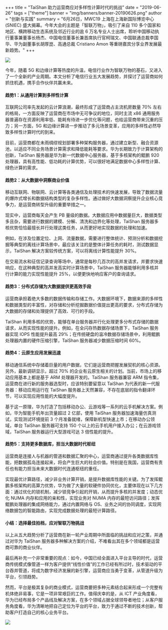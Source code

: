 +++
title = "TaiShan 助力运营商应对多样性计算时代的挑战"
date = "2019-06-26"
tags = ["theme"]
banner = "img/banners/banner-20190626.png"
author = "创新与实践"
summary = "6月26日，MWC19 上海在上海新国际博览中心 (SNIEC) 盛大揭幕。今年大会的主题是「智联万物」，吸引了来自 110 多个国家和地区、横跨移动生态系统及邻近行业的逾 6 万名专业人士出席，聆听中国移动执行董事兼董事长杨杰、中国电信董事长兼首席执行官柯瑞文、中国联通总裁李国华、华为副董事长胡厚崑、高通总裁 Cristiano Amon 等重磅嘉宾分享业界发展最新趋势。"
+++

![](../../img/news/mwc/mwc_20190626_shanghai.png)

今年，随着 5G 和边缘计算等热度的升温，电信行业作为智联万物的基石，又进入了一个全新的产业周期。本文分析了电信行业五大发展趋势，并探讨了运营商如何抓住机遇，携手合作伙伴共赢未来。

#### 趋势1：从通用计算到多样性计算

互联网公司率先发起的云计算浪潮，最终形成了运营商占主流机房数量 70% 左右的格局，一方面反映了运营商在市场中无可争议的地位，同时主流 x86 通用服务器普遍存在资源利用率低、能耗有待进一步优化等问题，也给运营商带来沉重的压力；另一方面，5G 和边缘计算进一步推动了多元场景变革，应用的多样性必然导致多样性计算时代的到来。

目前，运营商都在未雨绸缪规划部署多种架构服务器，通过建立新型、融合资源池，以适应不同业务场景计算需求和降低能耗等要求。华为长期致力于计算架构的创新，TaiShan 服务器是华为新一代数据中心服务器，基于多核架构的鲲鹏 920 处理器，具有高性能、低功耗的计算优势，可以很好地满足数据中心多样性计算、绿色计算的需求。

#### 趋势2：从大数据中洞察商业价值

移动互联网、物联网、云计算等各类通信及处理技术的快速发展，导致了数据流量的爆炸式增长和数据结构类型的复杂多样性。通过做好大数据洞察提升企业核心竞争力，是运营商转型升级的重要举措之一。

现实中，运营商每天会产生 PB 量级的数据。大数据应用中数据量巨大，数据类型多且杂，需要进行数据的建模、分解、清洗和边界化等处理，TaiShan 服务器多核优势恰恰最擅长并行处理这类任务，从而更好地实现数据的处理和加速。

例如，在涉及位置定位、上网、流量数据，需要进行整体统计、预测分析和数据挖掘等典型的离线计算场景中，最应该关注的是整体计算任务的耗时，测试数据显示，TaiShan 解决方案较传统方案，可以将离线计算性能提升 30%。

在交易流水和征信记录查询等场中，通常是每秒几百次的高并发请求，并要求快速响应，在这种典型的高并发高实时计算场景中，TaiShan 服务器能够利用多核并行计算的能力实现性能提升 25%，以便更快地响应客户的查询请求。

#### 趋势3：分布式存储为大数据提供更高效手段

运营商承担着绝大多数的数据传输和存储工作。大数据环境下，数据来源的多样性和数据类型的丰富性，对存储和分析挖掘数据价值提出更高的要求，分布式存储为大数据的存储和处理提供了高效、可行的手段。

TaiShan 利用多核的优势，能够在单台服务器并行化处理更多分布式存储的数据请求，从而实现性能的提升。例如，在全闪存热数据存储场景下，TaiShan 服务器实现 IOPS 性能提升最高 29%；在传统硬盘的温冷数据存储场景中，利用鲲鹏处理器内置的硬件压缩引擎，TaiShan 服务器减少数据压缩时间 60%。

#### 趋势4：云原生应用发展迅速

移动通信系统中存储着巨量的用户数据，它们是运营商把握发展契机的核心资源。另外，最新调研显示，超过 70% 的企业有云原生相关的计划。当前，市场上的移动应用基本上都是基于 ARM 处理器开发的。TaiShan 服务器兼容 ARM 指令集，运营商在进行新的服务器选型时，应该特别要留意以 TaiShan 为代表的新一代服务器：移动应用运行在 TaiShan 服务器上天然兼容，不存在底层的指令翻译环节，可以实现应用性能的大幅度提升。

基于这一原理，华为打造了包括移动办公、云游戏等一系列的云手机解决方案。例如，华为智能手机年出货量超过 2 亿部，使用 TaiShan 服务器加速海量仿真测试，实现测试环境提前 3 个月准备就绪，保障新机型快速上市；在移动办公领域，单台 TaiShan 服务器可支持 150 个以上的云手机用户接入办公；在云游戏领域，TaiShan 服务器运行大型游戏可达 3 倍性能的提升。

#### 趋势5：支持更多数据库，担当大数据时代枢纽

运营商是连接人与机器的管道和数据汇聚的中心，运营商通过提升各类数据库性能，把数据孤岛连接起来，将会产生巨大的社会价值。特别是在我国，运营商有责任也有能力担当未来大数据时代连通枢纽的重任。

实现最优计算路径，减少非业务计算开销，是提升数据库性能的关键。为了发挥鲲鹏多核架构的高算力优势，华为做了大量的软硬件协同优化，主要体现在以下几方面：通过优化的锁机制，减少锁竞争引起的开销，从而提升多核的并发度；动态优化 NUMA 内存和应用的亲和性，实现业务对 NUMA 内存的最短访问路径；发挥鲲鹏处理器的集成网络能力，通过内置网络与 OS、业务之间的协同调度，实现网络数据包的智能路由，实现完成数据处理的最短计算路径。

#### 小结：选择最佳拍档，应对智联万物挑战

以上从五大趋势分析了运营商在新一轮产业周期中所面临的挑战和应对之策，并通过对华为 TaiShan 服务器多种解决方案的介绍，不难看出其在多个领域都是运营商可靠的商业伙伴。

最后再补充一个非常重要的观点：如今，中国已经全面进入平台主导的时代，运营商传统模式像管道一样为客户提供“线性价值”的工作已经有所过时，技术驱动的平台吞并管道，将成为数字经济发展的新引擎，运营商应当勇于变革，从管道升级为平台，引领趋势。

然而，平台是极其复杂的商业模式，运营商要把多种元素结合起来形成一个完整有机体绝非易事，它是一项非常艰巨的工作。值得庆幸的是，从 ICT 产业角度看，华为已经布局多个产品线及解决方案，在多个领域占据全球领导者地位；从客户服务角度看，华为清晰地把自己定位为平台的平台，致力于通过不断的技术创新，帮助客户打造自己的核心业务平台。

![](../../img/news/mwc/mwc_20190626_shanghai_2.png)
